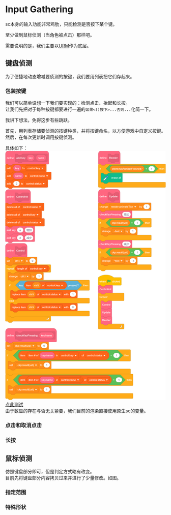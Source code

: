 # Input Gathering

sc本身的输入功能非常鸡肋，只能检测是否按下某个键。

至少做到鼠标侦测（当角色被点击）那样吧。

需要说明的是，我们主要以[URM](../URM/index.md)作为底层。

## 键盘侦测

为了便捷地动态增减要侦测的按键，我们要用列表把它们存起来。  

### 包装按键

我们可以简单设想一下我们要实现的：检测点击、抬起和长按。  
让我们先把对于每种按键都要进行一遍的`如果<()按下>...否则...`化简一下。

我讲下想法，免得这步有些跳跃。

首先，用列表存储要侦测的按键种类，并将按键命名，以方便游戏中自定义按键。  
然后，在每次更新时调用按键侦测。

具体如下：
![](../images/ig1.png)
[点此测试](./test1.html)  
由于数显的存在与否无关紧要，我们目前的渲染直接使用原生sc的变量。

### 点击和取消点击

### 长按

## 鼠标侦测

仿照键盘部分即可，但是判定方式略有改变。  
目前先将键盘部分内容拷贝过来并进行了少量修改。如图。

### 指定范围

### 特殊形状
